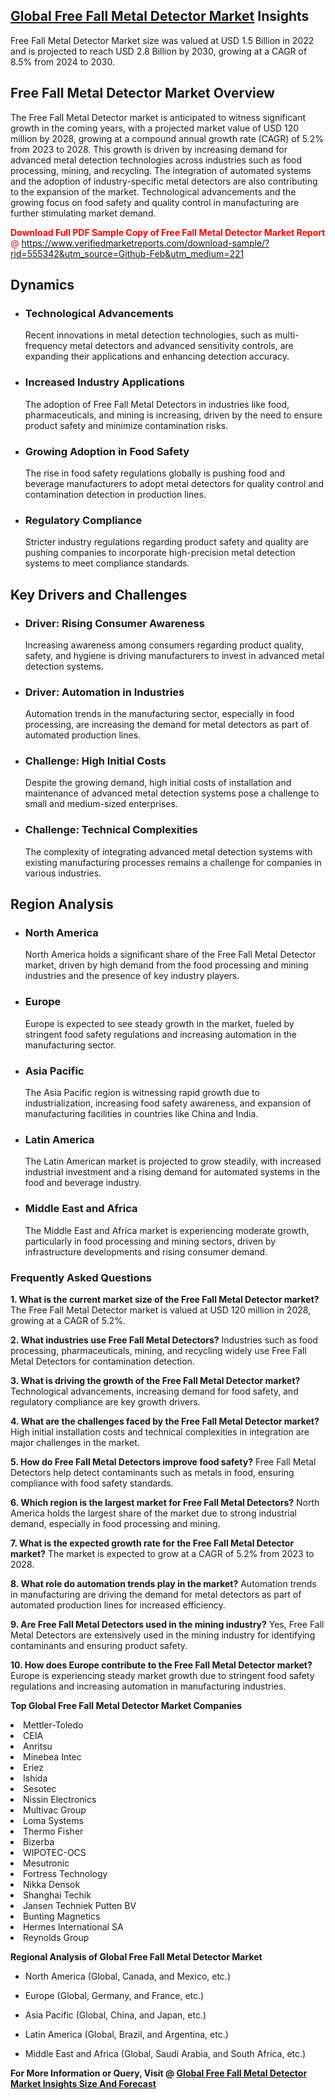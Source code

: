 <h2><a href="https://www.verifiedmarketreports.com/download-sample/?rid=555342&amp;utm_source=Github&amp;utm_medium=221" target="_blank">Global Free Fall Metal Detector Market</a> Insights</h2><p>Free Fall Metal Detector Market size was valued at USD 1.5 Billion in 2022 and is projected to reach USD 2.8 Billion by 2030, growing at a CAGR of 8.5% from 2024 to 2030.</p><p> <h2>Free Fall Metal Detector Market Overview</h2> <p>The Free Fall Metal Detector market is anticipated to witness significant growth in the coming years, with a projected market value of USD 120 million by 2028, growing at a compound annual growth rate (CAGR) of 5.2% from 2023 to 2028. This growth is driven by increasing demand for advanced metal detection technologies across industries such as food processing, mining, and recycling. The integration of automated systems and the adoption of industry-specific metal detectors are also contributing to the expansion of the market. Technological advancements and the growing focus on food safety and quality control in manufacturing are further stimulating market demand.</p> <p><p><span class=""><span style="color: #ff0000;"><strong>Download Full PDF Sample Copy of Free Fall Metal Detector Market Report</strong> @ </span><a href="https://www.verifiedmarketreports.com/download-sample/?rid=555342&amp;utm_source=Github-Feb&amp;utm_medium=221" target="_blank">https://www.verifiedmarketreports.com/download-sample/?rid=555342&amp;utm_source=Github-Feb&amp;utm_medium=221</a></span></p></p> <h2>Dynamics</h2> <ul> <li><h3>Technological Advancements</h3> Recent innovations in metal detection technologies, such as multi-frequency metal detectors and advanced sensitivity controls, are expanding their applications and enhancing detection accuracy.</li> <li><h3>Increased Industry Applications</h3> The adoption of Free Fall Metal Detectors in industries like food, pharmaceuticals, and mining is increasing, driven by the need to ensure product safety and minimize contamination risks.</li> <li><h3>Growing Adoption in Food Safety</h3> The rise in food safety regulations globally is pushing food and beverage manufacturers to adopt metal detectors for quality control and contamination detection in production lines.</li> <li><h3>Regulatory Compliance</h3> Stricter industry regulations regarding product safety and quality are pushing companies to incorporate high-precision metal detection systems to meet compliance standards.</li> </ul> <h2>Key Drivers and Challenges</h2> <ul> <li><h3>Driver: Rising Consumer Awareness</h3> Increasing awareness among consumers regarding product quality, safety, and hygiene is driving manufacturers to invest in advanced metal detection systems.</li> <li><h3>Driver: Automation in Industries</h3> Automation trends in the manufacturing sector, especially in food processing, are increasing the demand for metal detectors as part of automated production lines.</li> <li><h3>Challenge: High Initial Costs</h3> Despite the growing demand, high initial costs of installation and maintenance of advanced metal detection systems pose a challenge to small and medium-sized enterprises.</li> <li><h3>Challenge: Technical Complexities</h3> The complexity of integrating advanced metal detection systems with existing manufacturing processes remains a challenge for companies in various industries.</li> </ul> <h2>Region Analysis</h2> <ul> <li><h3>North America</h3> North America holds a significant share of the Free Fall Metal Detector market, driven by high demand from the food processing and mining industries and the presence of key industry players.</li> <li><h3>Europe</h3> Europe is expected to see steady growth in the market, fueled by stringent food safety regulations and increasing automation in the manufacturing sector.</li> <li><h3>Asia Pacific</h3> The Asia Pacific region is witnessing rapid growth due to industrialization, increasing food safety awareness, and expansion of manufacturing facilities in countries like China and India.</li> <li><h3>Latin America</h3> The Latin American market is projected to grow steadily, with increased industrial investment and a rising demand for automated systems in the food and beverage industry.</li> <li><h3>Middle East and Africa</h3> The Middle East and Africa market is experiencing moderate growth, particularly in food processing and mining sectors, driven by infrastructure developments and rising consumer demand.</li> </ul> <h3>Frequently Asked Questions</h3> <p><strong>1. What is the current market size of the Free Fall Metal Detector market?</strong> The Free Fall Metal Detector market is valued at USD 120 million in 2028, growing at a CAGR of 5.2%.</p> <p><strong>2. What industries use Free Fall Metal Detectors?</strong> Industries such as food processing, pharmaceuticals, mining, and recycling widely use Free Fall Metal Detectors for contamination detection.</p> <p><strong>3. What is driving the growth of the Free Fall Metal Detector market?</strong> Technological advancements, increasing demand for food safety, and regulatory compliance are key growth drivers.</p> <p><strong>4. What are the challenges faced by the Free Fall Metal Detector market?</strong> High initial installation costs and technical complexities in integration are major challenges in the market.</p> <p><strong>5. How do Free Fall Metal Detectors improve food safety?</strong> Free Fall Metal Detectors help detect contaminants such as metals in food, ensuring compliance with food safety standards.</p> <p><strong>6. Which region is the largest market for Free Fall Metal Detectors?</strong> North America holds the largest share of the market due to strong industrial demand, especially in food processing and mining.</p> <p><strong>7. What is the expected growth rate for the Free Fall Metal Detector market?</strong> The market is expected to grow at a CAGR of 5.2% from 2023 to 2028.</p> <p><strong>8. What role do automation trends play in the market?</strong> Automation trends in manufacturing are driving the demand for metal detectors as part of automated production lines for increased efficiency.</p> <p><strong>9. Are Free Fall Metal Detectors used in the mining industry?</strong> Yes, Free Fall Metal Detectors are extensively used in the mining industry for identifying contaminants and ensuring product safety.</p> <p><strong>10. How does Europe contribute to the Free Fall Metal Detector market?</strong> Europe is experiencing steady market growth due to stringent food safety regulations and increasing automation in manufacturing industries.</p> </p><p><strong>Top Global Free Fall Metal Detector Market Companies</strong></p><div data-test-id=""><p><li>Mettler-Toledo</li><li> CEIA</li><li> Anritsu</li><li> Minebea Intec</li><li> Eriez</li><li> Ishida</li><li> Sesotec</li><li> Nissin Electronics</li><li> Multivac Group</li><li> Loma Systems</li><li> Thermo Fisher</li><li> Bizerba</li><li> WIPOTEC-OCS</li><li> Mesutronic</li><li> Fortress Technology</li><li> Nikka Densok</li><li> Shanghai Techik</li><li> Jansen Techniek Putten BV</li><li> Bunting Magnetics</li><li> Hermes International SA</li><li> Reynolds Group</li></p><div><strong>Regional Analysis of&nbsp;Global Free Fall Metal Detector Market</strong></div><ul><li dir="ltr"><p dir="ltr">North America&nbsp;(Global, Canada, and Mexico, etc.)</p></li><li dir="ltr"><p dir="ltr">Europe (Global, Germany, and France, etc.)</p></li><li dir="ltr"><p dir="ltr">Asia Pacific&nbsp;(Global, China, and Japan, etc.)</p></li><li dir="ltr"><p dir="ltr">Latin America&nbsp;(Global, Brazil, and Argentina, etc.)</p></li><li dir="ltr">Middle East and Africa&nbsp;(Global, Saudi Arabia, and South Africa, etc.)</li></ul><p><strong>For More Information or Query, Visit @&nbsp;</strong><strong><a href="https://www.verifiedmarketreports.com/product/free-fall-metal-detector-market/?utm_source=Github&amp;utm_medium=221" target="_blank">Global Free Fall Metal Detector Market Insights Size And Forecast</a></strong></p></div>
